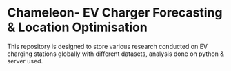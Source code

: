 # Chameleon- EV Charger Forecasting & Location Optimisation
This repository is designed to store various research conducted on EV charging stations globally with different datasets, analysis done on python & server used.

